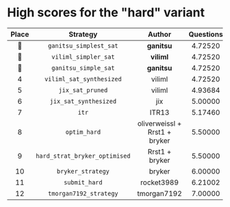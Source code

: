 # High scores for the "hard" variant

| Place | Strategy | Author | Questions | Complexity | Source |
|:-----:|:--------:|:------:|:---------:|:----------:|:------:|
| :1st_place_medal: | `ganitsu_simplest_sat` | **ganitsu** | 4.72520 | 20 | `20241017_005733_ganitsu_simplest_sat.py` |
| :2nd_place_medal: | `viliml_simpler_sat` | **viliml** | 4.72520 | 317 | `20241015_010940_viliml_simpler_sat.py` |
| :3rd_place_medal: | `ganitsu_simple_sat` | **ganitsu** | 4.72520 | 1,077 | `20241013_113416_ganitsu_simple_sat.py` |
| 4 | `viliml_sat_synthesized` | viliml | 4.72520 | 39,660 | `20240921_214752_viliml_sat_synthesized.py` |
| 5 | `jix_sat_pruned` | viliml | 4.93684 | 11,753 | `20240921_154610_jix_sat_pruned.py` |
| 6 | `jix_sat_synthesized` | jix | 5.00000 | 12,150 | `20240919_040726_jix_sat_synthesized.py` |
| 7 | `itr` | ITR13 | 5.17460 | 1,157 | `20241002_024613_itr.py` |
| 8 | `optim_hard` | oliverweissl + Rrst1 + bryker | 5.50000 | 261 | `20240920_210459_optim_hard.py` |
| 9 | `hard_strat_bryker_optimised` | Rrst1 + bryker | 5.50000 | 359 | `20240918_223240_hard_strat_bryker_optimised.py` |
| 10 | `bryker_strategy` | bryker | 6.00000 | 325 | `20240918_142447_bryker_strategy.py` |
| 11 | `submit_hard` | rocket3989 | 6.21002 | 1,023 | `20240918_223032_submit_hard.py` |
| 12 | `tmorgan7192_strategy` | tmorgan7192 | 7.00000 | 432 | `20240917_230605_tmorgan7192_strategy.py` |
